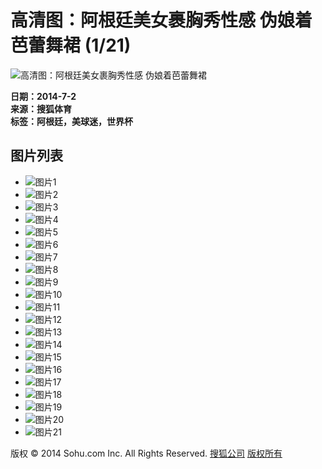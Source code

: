 # 高清图：阿根廷美女裹胸秀性感 伪娘着芭蕾舞裙 (1/21)

![高清图：阿根廷美女裹胸秀性感 伪娘着芭蕾舞裙](http://m1.biz.itc.cn/pic/new/n/20/93/Img6849320_n.jpg)

**日期：2014-7-2**  
**来源：搜狐体育**  
**标签：阿根廷，美球迷，世界杯**  

## 图片列表
- ![图片1](http://m3.biz.itc.cn/pic/new/stn/22/93/Img6849322_stn.jpg)
- ![图片2](http://m1.biz.itc.cn/pic/new/stn/20/93/Img6849320_stn.jpg)
- ![图片3](http://m4.biz.itc.cn/pic/new/stn/19/93/Img6849319_stn.jpg)
- ![图片4](http://m1.biz.itc.cn/pic/new/stn/24/93/Img6849324_stn.jpg)
- ![图片5](http://m4.biz.itc.cn/pic/new/stn/23/93/Img6849323_stn.jpg)
- ![图片6](http://m2.biz.itc.cn/pic/new/stn/21/93/Img6849321_stn.jpg)
- ![图片7](http://m3.biz.itc.cn/pic/new/stn/18/93/Img6849318_stn.jpg)
- ![图片8](http://m2.biz.itc.cn/pic/new/stn/17/93/Img6849317_stn.jpg)
- ![图片9](http://m4.biz.itc.cn/pic/new/stn/15/93/Img6849315_stn.jpg)
- ![图片10](http://m1.biz.itc.cn/pic/new/stn/12/88/Img6848812_stn.jpg)
- ![图片11](http://m2.biz.itc.cn/pic/new/stn/13/88/Img6848813_stn.jpg)
- ![图片12](http://m1.biz.itc.cn/pic/new/stn/16/88/Img6848816_stn.jpg)
- ![图片13](http://m4.biz.itc.cn/pic/new/stn/15/88/Img6848815_stn.jpg)
- ![图片14](http://m3.biz.itc.cn/pic/new/stn/14/88/Img6848814_stn.jpg)
- ![图片15](http://m4.biz.itc.cn/pic/new/stn/11/88/Img6848811_stn.jpg)
- ![图片16](http://m3.biz.itc.cn/pic/new/stn/10/88/Img6848810_stn.jpg)
- ![图片17](http://m2.biz.itc.cn/pic/new/stn/09/88/Img6848809_stn.jpg)
- ![图片18](http://m1.biz.itc.cn/pic/new/stn/08/88/Img6848808_stn.jpg)
- ![图片19](http://m4.biz.itc.cn/pic/new/stn/07/88/Img6848807_stn.jpg)
- ![图片20](http://m3.biz.itc.cn/pic/new/stn/06/88/Img6848806_stn.jpg)
- ![图片21](http://m1.biz.itc.cn/pic/new/stn/16/93/Img6849316_stn.jpg)

版权 © 2014 Sohu.com Inc. All Rights Reserved. [搜狐公司](http://corp.sohu.com/s2007/copyright/) [版权所有](http://corp.sohu.com/s2007/copyright/)